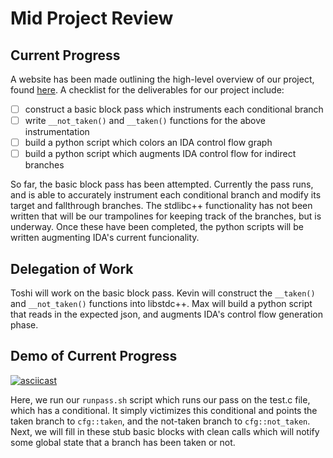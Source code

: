 Mid Project Review
==================

## Current Progress

A website has been made outlining the high-level overview of our project, found
[here](https://toshipiazza.github.io/LLVMCFG/). A checklist for the
deliverables for our project include:

- [ ] construct a basic block pass which instruments each conditional branch  
- [ ] write `__not_taken()` and `__taken()` functions for the above
  instrumentation  
- [ ] build a python script which colors an IDA control flow graph  
- [ ] build a python script which augments IDA control flow for indirect
  branches  

So far, the basic block pass has been attempted. Currently the pass runs, and
is able to accurately instrument each conditional branch and modify its target
and fallthrough branches. The stdlibc++ functionality has not been written that
will be our trampolines for keeping track of the branches, but is underway.
Once these have been completed, the python scripts will be written augmenting
IDA's current funcionality.

## Delegation of Work

Toshi will work on the basic block pass. Kevin will construct the `__taken()`
and `__not_taken()` functions into libstdc++. Max will build a python script
that reads in the expected json, and augments IDA's control flow generation
phase.

## Demo of Current Progress

[![asciicast](https://asciinema.org/a/cv66htahirf47836pdal1w7a7.png)](https://asciinema.org/a/cv66htahirf47836pdal1w7a7)

Here, we run our `runpass.sh` script which runs our pass on the test.c file,
which has a conditional. It simply victimizes this conditional and points the
taken branch to `cfg::taken`, and the not-taken branch to `cfg::not_taken`.
Next, we will fill in these stub basic blocks with clean calls which will
notify some global state that a branch has been taken or not.
